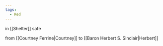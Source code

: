 ```yaml
---
tags:
  - Red
---
```

in [[Shelter]] safe

from  [[Courtney Ferrine\|Courtney]] to [[Baron Herbert S. Sinclair\|Herbert]] 